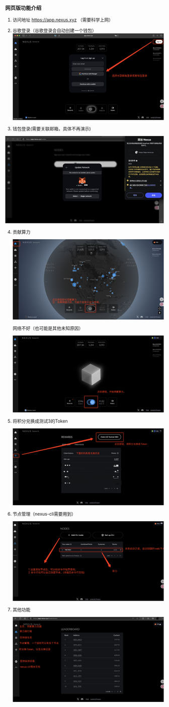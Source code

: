 ### 网页版功能介绍

1. 访问地址 https://app.nexus.xyz （需要科学上网）

2. 谷歌登录（谷歌登录会自动创建一个钱包）
    ![image-20250624204842181](./image/image-20250624204842181.png)

3. 钱包登录(需要关联邮箱，具体不再演示)

  ![image-20250624205902564](./image/image-20250624205902564.png)

4. 贡献算力

   ![image-20250624210252716](./image/image-20250624210252716.png)

   网络不好（也可能是其他未知原因）

   ![image-20250624210350533](./image/image-20250624210350533.png)

5. 将积分兑换成测试3的Token

   ![image-20250624205540326](./image/image-20250624205540326.png)

6. 节点管理（nexus-cli需要用到）

   ![image-20250624210635931](./image/image-20250624210635931.png)

7. 其他功能

	![image-20250624211059301](./image/image-20250624211059301.png)